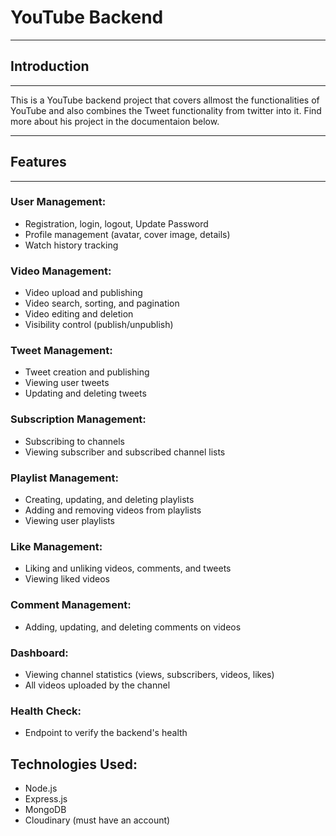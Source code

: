 # YouTube Backend
---

## Introduction
---

This is a YouTube backend project that covers allmost the functionalities of YouTube and also combines the Tweet functionality from twitter into it. Find more about his project in the documentaion below.

---

## Features
---

### User Management:

- Registration, login, logout, Update Password
- Profile management (avatar, cover image, details)
- Watch history tracking

### Video Management:
- Video upload and publishing
- Video search, sorting, and pagination
- Video editing and deletion
- Visibility control (publish/unpublish)

### Tweet Management:

- Tweet creation and publishing
- Viewing user tweets
- Updating and deleting tweets

### Subscription Management:

- Subscribing to channels
- Viewing subscriber and subscribed channel lists

### Playlist Management:

- Creating, updating, and deleting playlists
- Adding and removing videos from playlists
- Viewing user playlists

### Like Management:

- Liking and unliking videos, comments, and tweets
- Viewing liked videos

### Comment Management:

- Adding, updating, and deleting comments on videos

### Dashboard:

- Viewing channel statistics (views, subscribers, videos, likes)
- All videos uploaded by the channel

### Health Check:

- Endpoint to verify the backend's health

## Technologies Used:

- Node.js
- Express.js
- MongoDB
- Cloudinary (must have an account)